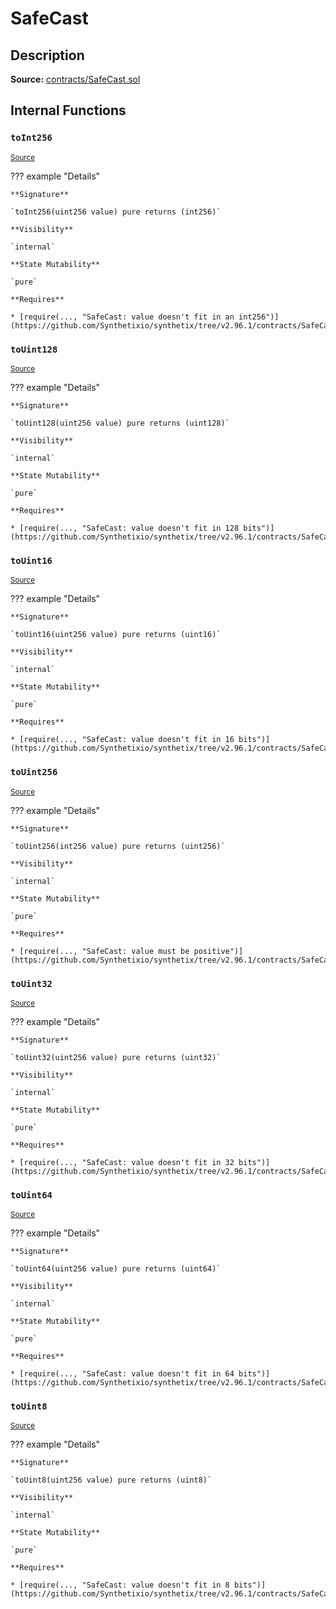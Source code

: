 # SafeCast

## Description

**Source:** [contracts/SafeCast.sol](https://github.com/Synthetixio/synthetix/tree/v2.96.1/contracts/SafeCast.sol)

## Internal Functions

### `toInt256`

<sub>[Source](https://github.com/Synthetixio/synthetix/tree/v2.96.1/contracts/SafeCast.sol#L115)</sub>

??? example "Details"

    **Signature**

    `toInt256(uint256 value) pure returns (int256)`

    **Visibility**

    `internal`

    **State Mutability**

    `pure`

    **Requires**

    * [require(..., "SafeCast: value doesn't fit in an int256")](https://github.com/Synthetixio/synthetix/tree/v2.96.1/contracts/SafeCast.sol#L116)

### `toUint128`

<sub>[Source](https://github.com/Synthetixio/synthetix/tree/v2.96.1/contracts/SafeCast.sol#L31)</sub>

??? example "Details"

    **Signature**

    `toUint128(uint256 value) pure returns (uint128)`

    **Visibility**

    `internal`

    **State Mutability**

    `pure`

    **Requires**

    * [require(..., "SafeCast: value doesn't fit in 128 bits")](https://github.com/Synthetixio/synthetix/tree/v2.96.1/contracts/SafeCast.sol#L32)

### `toUint16`

<sub>[Source](https://github.com/Synthetixio/synthetix/tree/v2.96.1/contracts/SafeCast.sol#L76)</sub>

??? example "Details"

    **Signature**

    `toUint16(uint256 value) pure returns (uint16)`

    **Visibility**

    `internal`

    **State Mutability**

    `pure`

    **Requires**

    * [require(..., "SafeCast: value doesn't fit in 16 bits")](https://github.com/Synthetixio/synthetix/tree/v2.96.1/contracts/SafeCast.sol#L77)

### `toUint256`

<sub>[Source](https://github.com/Synthetixio/synthetix/tree/v2.96.1/contracts/SafeCast.sol#L103)</sub>

??? example "Details"

    **Signature**

    `toUint256(int256 value) pure returns (uint256)`

    **Visibility**

    `internal`

    **State Mutability**

    `pure`

    **Requires**

    * [require(..., "SafeCast: value must be positive")](https://github.com/Synthetixio/synthetix/tree/v2.96.1/contracts/SafeCast.sol#L104)

### `toUint32`

<sub>[Source](https://github.com/Synthetixio/synthetix/tree/v2.96.1/contracts/SafeCast.sol#L61)</sub>

??? example "Details"

    **Signature**

    `toUint32(uint256 value) pure returns (uint32)`

    **Visibility**

    `internal`

    **State Mutability**

    `pure`

    **Requires**

    * [require(..., "SafeCast: value doesn't fit in 32 bits")](https://github.com/Synthetixio/synthetix/tree/v2.96.1/contracts/SafeCast.sol#L62)

### `toUint64`

<sub>[Source](https://github.com/Synthetixio/synthetix/tree/v2.96.1/contracts/SafeCast.sol#L46)</sub>

??? example "Details"

    **Signature**

    `toUint64(uint256 value) pure returns (uint64)`

    **Visibility**

    `internal`

    **State Mutability**

    `pure`

    **Requires**

    * [require(..., "SafeCast: value doesn't fit in 64 bits")](https://github.com/Synthetixio/synthetix/tree/v2.96.1/contracts/SafeCast.sol#L47)

### `toUint8`

<sub>[Source](https://github.com/Synthetixio/synthetix/tree/v2.96.1/contracts/SafeCast.sol#L91)</sub>

??? example "Details"

    **Signature**

    `toUint8(uint256 value) pure returns (uint8)`

    **Visibility**

    `internal`

    **State Mutability**

    `pure`

    **Requires**

    * [require(..., "SafeCast: value doesn't fit in 8 bits")](https://github.com/Synthetixio/synthetix/tree/v2.96.1/contracts/SafeCast.sol#L92)
